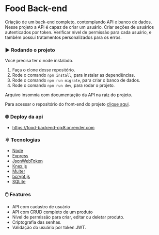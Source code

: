 # Food Back-end

Criação de um back-end completo, contemplando API e banco de dados. Nesse projeto a API é capaz de criar um usuário. Criar seções de usuários autenticados por token. Verificar nível de permissão para cada usuário, e também possui tratamentos personalizados para os erros. 

### :arrow_forward: Rodando o projeto
Você precisa ter o node instalado. 

1. Faça o clone desse repositório.
2. Rode o comando `npm install`, para instalar as dependências.
3. Rode o comando `npm run migrate`, para criar o banco de dados.
4. Rode o comando `npm run dev`, para rodar o projeto. 

Arquivo insomnia com documentação da API na raiz do projeto.

Para acessar o repositório do front-end do projeto [clique aqui](https://github.com/viniciusxsousa/food-frontend).

### :globe_with_meridians: Deploy da api

* https://food-backend-ojx8.onrender.com


### :atom_symbol: Tecnologias 
* [Node](https://nodejs.org/en)
* [Express](https://expressjs.com/pt-br/)
* [JsonWebToken](https://www.npmjs.com/package/jsonwebtoken)
* [Knex.js](https://knexjs.org/)
* [Multer](https://www.npmjs.com/package/multer)
* [bcrypt.js](bcrypt.js)
* [SQLite](https://www.sqlite.org/)


### :computer_mouse: Features
* API com cadastro de usuário
* API com CRUD completo de um produto
* Nível de permissão para criar, editar ou deletar produto.
* Criptografia das senhas.
* Validação do usuário por token JWT.
